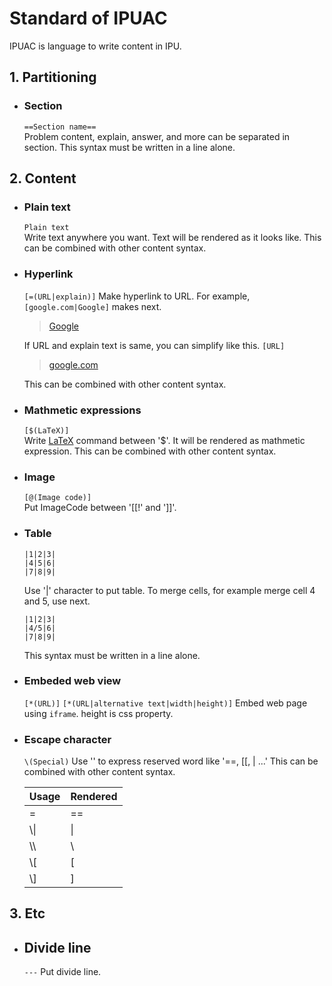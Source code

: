 # Standard of IPUAC

IPUAC is language to write content in IPU.

## 1. Partitioning

* ### Section

    `==Section name==`  
    Problem content, explain, answer, and more can be separated in section.
    This syntax must be written in a line alone.

## 2. Content

* ### Plain text

    `Plain text`  
    Write text anywhere you want. Text will be rendered as it looks like.
    This can be combined with other content syntax.

* ### Hyperlink

    `[=(URL|explain)]`
    Make hyperlink to URL. For example, `[google.com|Google]` makes next.
    > [Google](google.com)

    If URL and explain text is same, you can simplify like this.
    `[URL]`
    > [google.com](google.com)

    This can be combined with other content syntax.

* ### Mathmetic expressions

    `[$(LaTeX)]`  
    Write [LaTeX](https://www.latex-project.org/) command between '$'. It will be rendered as mathmetic expression.
    This can be combined with other content syntax.

* ### Image

    `[@(Image code)]`  
    Put ImageCode between '[[!' and ']]'.

* ### Table

    ```
    |1|2|3|
    |4|5|6|
    |7|8|9|
    ```

    Use '|' character to put table. To merge cells, for example merge cell 4 and 5, use next.

    ```
    |1|2|3|
    |4/5|6|
    |7|8|9|
    ```

    This syntax must be written in a line alone.

* ### Embeded web view

    `[*(URL)]`
    `[*(URL|alternative text|width|height)]`
    Embed web page using `iframe`.
    height is css property.

* ### Escape character

    `\(Special)`
    Use '\' to express reserved word like '==, [[, | ...'
    This can be combined with other content syntax.

    |Usage|Rendered|
    |-|-|
    |\=|==|
    |\\\||\||
    |\\\\ |\\ |
    |\\[|[|
    |\\]|]|

## 3. Etc

* ## Divide line

    `---`
    Put divide line.
